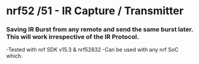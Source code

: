 # nrf52 /51 - IR Capture / Transmitter

### Saving IR Burst from any remote and send the same burst later. This will work irrespective of the IR Protocol.
  -Tested with nrf SDK v15.3 & nrf52832
  -Can be used with any nrf SoC which.

